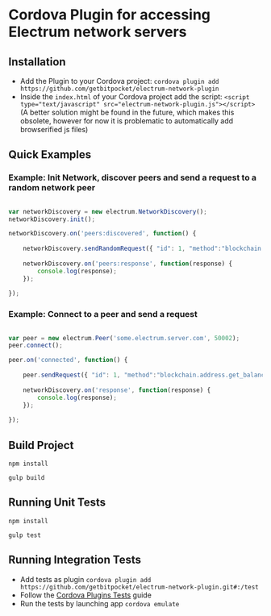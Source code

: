 # Cordova Plugin for accessing Electrum network servers

## Installation

 - Add the Plugin to your Cordova project: `cordova plugin add https://github.com/getbitpocket/electrum-network-plugin`
 - Inside the `index.html` of your Cordova project add the script: `<script type="text/javascript" src="electrum-network-plugin.js"></script>` (A better solution might be found in the future, which makes this obsolete, however for now it is problematic to automatically add browserified js files)

## Quick Examples

### Example: Init Network, discover peers and send a request to a random network peer

```javascript

var networkDiscovery = new electrum.NetworkDiscovery();
networkDiscovery.init();

networkDiscovery.on('peers:discovered', function() {
    
    networkDiscovery.sendRandomRequest({ "id": 1, "method":"blockchain.address.get_balance", "params":["1NS17iag9jJgTHD1VXjvLCEnZuQ3rJDE9L"] });
    
    networkDiscovery.on('peers:response', function(response) {
        console.log(response);
    });
    
});

```

### Example: Connect to a peer and send a request

```javascript

var peer = new electrum.Peer('some.electrum.server.com', 50002);
peer.connect();

peer.on('connected', function() {
    
    peer.sendRequest({ "id": 1, "method":"blockchain.address.get_balance", "params":["1NS17iag9jJgTHD1VXjvLCEnZuQ3rJDE9L"] });
    
    networkDiscovery.on('response', function(response) {
        console.log(response);
    });
    
});

```

## Build Project

`npm install`

`gulp build`

## Running Unit Tests

`npm install`

`gulp test`

## Running Integration Tests

 - Add tests as plugin `cordova plugin add https://github.com/getbitpocket/electrum-network-plugin.git#:/test`
 - Follow the [Cordova Plugins Tests](https://github.com/apache/cordova-plugin-test-framework#running-plugin-tests) guide
 - Run the tests by launching app `cordova emulate`

